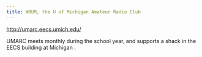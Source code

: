 ```yaml
---
title: W8UM, the U of Michigan Amateur Radio Club
---
```

http://umarc.eecs.umich.edu/

UMARC meets monthly during the school year, and supports
a shack in the EECS building at Michigan
.
